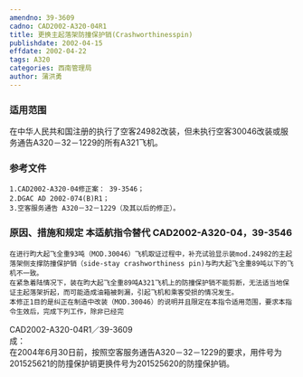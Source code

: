 ```yaml
---
amendno: 39-3609  
cadno: CAD2002-A320-04R1  
title: 更换主起落架防撞保护销(Crashworthinesspin)  
publishdate: 2002-04-15  
effdate: 2002-04-22  
tags: A320  
categories: 西南管理局  
author: 蒲洪勇  
---
```

  
### 适用范围  
在中华人民共和国注册的执行了空客24982改装，但未执行空客30046改装或服务通告A320－32－1229的所有A321飞机。  
  
<!--more-->  
### 参考文件  
    1.CAD2002-A320-04修正案： 39-3546；  
    2.DGAC AD 2002-074(B)R1；  
    3.空客服务通告 A320－32－1229（及其以后的修正）。  
  
### 原因、措施和规定 本适航指令替代 CAD2002-A320-04，39-3546  
    在进行昀大起飞全重93吨（MOD.30046）飞机取证过程中，补充试验显示装mod.24982的主起落架侧支撑防撞保护销（side-stay crashworthiness pin)与昀大起飞全重89吨以下的飞机不一致。  
    在紧急着陆情况下，装在昀大起飞全重89吨A321飞机上的防撞保护销不能剪断，无法适当地保证主起落架折起，而可能造成油箱被刺漏，引起飞机和乘客受损的情况发生。  
    本修正1目的是纠正在制造中改装（MOD.30046）的说明并且限定在本指令适用范围，要求本指令生效后，完成下列工作，除非已经完  
  CAD2002-A320-04R1／39-3609  
成：  
    在2004年6月30日前，按照空客服务通告A320－32－1229的要求，用件号为201525621的防撞保护销更换件号为201525620的防撞保护销。  
